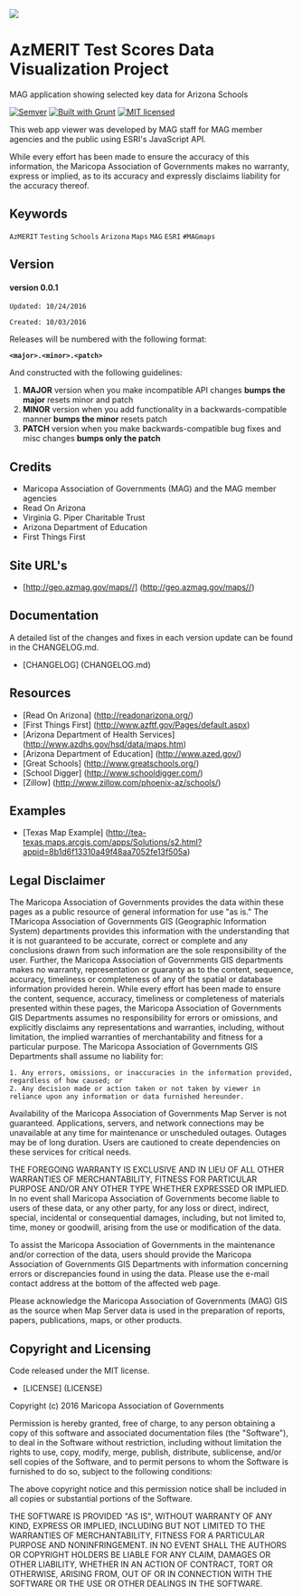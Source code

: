 ![](http://geo.azmag.gov/maps/readonaz/app/resources/img/maglogo_black.png)
# AzMERIT Test Scores Data Visualization Project
MAG application showing selected key data for Arizona Schools

<!-- [![GitHub issues](https://img.shields.io/github/issues/AZMAG/map-ReadOnAZ.svg)](https://github.com/AZMAG/map-ReadOnAZ/issues) -->
<!-- [![dependencies](https://david-dm.org/AZMAG/map-ReadOnAZ.png)](https://david-dm.org/AZMAG/map-ReadOnAZ)
[![devDependency Status](https://david-dm.org/AZMAG/map-ReadOnAZ/dev-status.png)](https://david-dm.org/AZMAG/map-ReadOnAZ) -->
[![Semver](http://img.shields.io/SemVer/2.0.0.png)](http://semver.org/spec/v2.0.0.html)
[![Built with Grunt](https://cdn.gruntjs.com/builtwith.png)](http://gruntjs.com/)
[![MIT licensed](https://img.shields.io/badge/license-MIT-blue.svg)](https://opensource.org/licenses/MIT)


This web app viewer was developed by MAG staff for MAG member agencies and the public using ESRI's JavaScript API.

While every effort has been made to ensure the accuracy of this information, the Maricopa Association of Governments makes no warranty, express or implied, as to its accuracy and expressly disclaims liability for the accuracy thereof.

## Keywords

`AzMERIT` `Testing` `Schools` `Arizona` `Maps` `MAG` `ESRI` `#MAGmaps`

## Version

#### version 0.0.1 ####

 `Updated: 10/24/2016`

 `Created: 10/03/2016`

Releases will be numbered with the following format:

**`<major>.<minor>.<patch>`**

And constructed with the following guidelines:

1. **MAJOR** version when you make incompatible API changes **bumps the major** resets minor and patch
2. **MINOR** version when you add functionality in a backwards-compatible manner **bumps the minor** resets patch
3. **PATCH** version when you make backwards-compatible bug fixes and misc changes **bumps only the patch**

## Credits

* Maricopa Association of Governments (MAG) and the MAG member agencies
* Read On Arizona
* Virginia G. Piper Charitable Trust
* Arizona Department of Education
* First Things First

## Site URL's

* [http://geo.azmag.gov/maps//] (http://geo.azmag.gov/maps//)

## Documentation

A detailed list of the changes and fixes in each version update can be found in the CHANGELOG.md.

* [CHANGELOG] (CHANGELOG.md)

## Resources

* [Read On Arizona] (http://readonarizona.org/)
* [First Things First] (http://www.azftf.gov/Pages/default.aspx)
* [Arizona Department of Health Services] (http://www.azdhs.gov/hsd/data/maps.htm)
* [Arizona Department of Education] (http://www.azed.gov/)
* [Great Schools] (http://www.greatschools.org/)
* [School Digger] (http://www.schooldigger.com/)
* [Zillow] (http://www.zillow.com/phoenix-az/schools/)

## Examples

* [Texas Map Example] (http://tea-texas.maps.arcgis.com/apps/Solutions/s2.html?appid=8b1d6f13310a49f48aa7052fe13f505a)

## Legal Disclaimer

The Maricopa Association of Governments provides the data within these pages as a public resource of general information for use "as is." The TMaricopa Association of Governments GIS (Geographic Information System) departments provides this information with the understanding that it is not guaranteed to be accurate, correct or complete and any conclusions drawn from such information are the sole responsibility of the user. Further, the Maricopa Association of Governments GIS departments makes no warranty, representation or guaranty as to the content, sequence, accuracy, timeliness or completeness of any of the spatial or database information provided herein. While every effort has been made to ensure the content, sequence, accuracy, timeliness or completeness of materials presented within these pages, the Maricopa Association of Governments GIS Departments assumes no responsibility for errors or omissions, and explicitly disclaims any representations and warranties, including, without limitation, the implied warranties of merchantability and fitness for a particular purpose. The Maricopa Association of Governments GIS Departments shall assume no liability for:

    1. Any errors, omissions, or inaccuracies in the information provided, regardless of how caused; or
    2. Any decision made or action taken or not taken by viewer in reliance upon any information or data furnished hereunder.

Availability of the Maricopa Association of Governments Map Server is not guaranteed. Applications, servers, and network connections may be unavailable at any time for maintenance or unscheduled outages. Outages may be of long duration. Users are cautioned to create dependencies on these services for critical needs.

THE FOREGOING WARRANTY IS EXCLUSIVE AND IN LIEU OF ALL OTHER WARRANTIES OF MERCHANTABILITY, FITNESS FOR PARTICULAR PURPOSE AND/OR ANY OTHER TYPE WHETHER EXPRESSED OR IMPLIED. In no event shall Maricopa Association of Governments become liable to users of these data, or any other party, for any loss or direct, indirect, special, incidental or consequential damages, including, but not limited to, time, money or goodwill, arising from the use or modification of the data.

To assist the Maricopa Association of Governments in the maintenance and/or correction of the data, users should provide the Maricopa Association of Governments GIS Departments with information concerning errors or discrepancies found in using the data. Please use the e-mail contact address at the bottom of the affected web page.

Please acknowledge the Maricopa Association of Governments (MAG) GIS as the source when Map Server data is used in the preparation of reports, papers, publications, maps, or other products.

## Copyright and Licensing

Code released under the MIT license.

* [LICENSE] (LICENSE)

Copyright (c) 2016 Maricopa Association of Governments

Permission is hereby granted, free of charge, to any person obtaining a copy of this software and associated documentation files (the "Software"), to deal in the Software without restriction, including without limitation the rights to use, copy, modify, merge, publish, distribute, sublicense, and/or sell copies of the Software, and to permit persons to whom the Software is furnished to do so, subject to the following conditions:

The above copyright notice and this permission notice shall be included in all copies or substantial portions of the Software.

THE SOFTWARE IS PROVIDED "AS IS", WITHOUT WARRANTY OF ANY KIND, EXPRESS OR IMPLIED, INCLUDING BUT NOT LIMITED TO THE WARRANTIES OF MERCHANTABILITY, FITNESS FOR A PARTICULAR PURPOSE AND NONINFRINGEMENT. IN NO EVENT SHALL THE AUTHORS OR COPYRIGHT HOLDERS BE LIABLE FOR ANY CLAIM, DAMAGES OR OTHER LIABILITY, WHETHER IN AN ACTION OF CONTRACT, TORT OR OTHERWISE, ARISING FROM, OUT OF OR IN CONNECTION WITH THE SOFTWARE OR THE USE OR OTHER DEALINGS IN THE SOFTWARE.